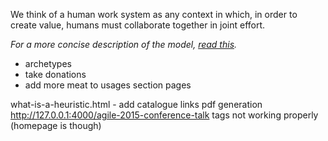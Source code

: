 <p>We think of a human work system as any context in which, in order to create value, humans must collaborate together in joint effort.</p>



<p><em>For a more concise description of the model, <a href="/explanation/concise">read this</a>.</em></p>


* archetypes
* take donations
* add more meat to usages section pages

what-is-a-heuristic.html - add catalogue links
pdf generation
http://127.0.0.1:4000/agile-2015-conference-talk
tags not working properly (homepage is though)
